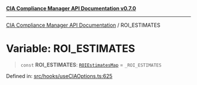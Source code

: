 [**CIA Compliance Manager API Documentation v0.7.0**](../README.md)

***

[CIA Compliance Manager API Documentation](../globals.md) / ROI\_ESTIMATES

# Variable: ROI\_ESTIMATES

> `const` **ROI\_ESTIMATES**: [`ROIEstimatesMap`](../type-aliases/ROIEstimatesMap.md) = `_ROI_ESTIMATES`

Defined in: [src/hooks/useCIAOptions.ts:625](https://github.com/Hack23/cia-compliance-manager/blob/main/src/hooks/useCIAOptions.ts#L625)
